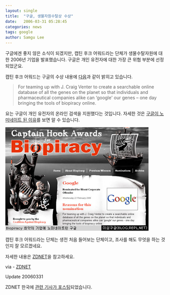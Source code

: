 ```yaml
---
layout: single
title:  "구글, 생물자원수탈상 수상"
date:   2006-03-31 05:28:45
categories: news
tags: google
author: Samgu Lee
---
```

구글에겐 좋지 않은 소식이 되겠지만, 캡틴 후크 어워드라는 단체가 생물수탈자원에 대한 2006년 기업을 발표했습니다. 구글은 개인 유전자에 대한 가장 큰 위협 부분에 선정되었군요.

캡틴 후크 어워드는 구글의 수상 내용에 [다음](http://www.captainhookawards.org/winners/2006_pirates)과 같이 밝히고 있습니다.

> For teaming up with J. Craig Venter to create a searchable online database of all the genes on the planet so that individuals and pharmaceutical companies alike can &#8216;google' our genes – one day bringing the tools of biopiracy online.

요는 구글이 개인 유전자의 온라인 검색을 지원했다는 것입니다. 자세한 것은 [구글이 노미네이트 된 이유](http://www.captainhookawards.org/nominations/google)를 보면 알 수 있습니다.

![캡틴 후크 어워드에 나타난 구글](/assets/biopiracy_google.jpg)

캡틴 후크 어워드라는 단체는 생전 처음 들어보는 단체이고, 조사를 해도 무엇을 하는 것인지 잘 모르겠네요.

자세한 내용은 [ZDNET](http://news.zdnet.co.uk/business/legal/0,39020651,39260264,00.htm)을 참고하세요.

via - [ZDNET](http://news.zdnet.co.uk/business/legal/0,39020651,39260264,00.htm)

Update 20060331

ZDNET 한국에 [관련 기사가 포스팅](http://www.zdnet.co.kr/news/internet/search/0,39031339,39146069,00.htm)되었습니다.
